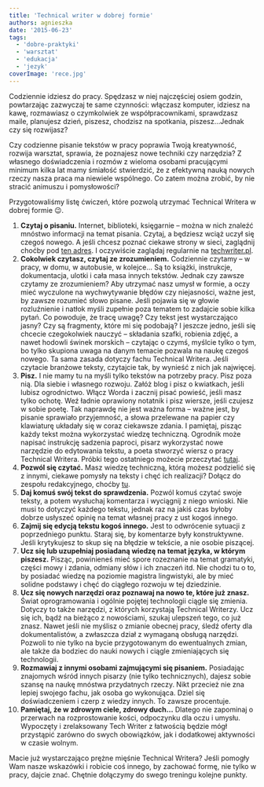 ```yaml
---
title: 'Technical writer w dobrej formie'
authors: agnieszka
date: '2015-06-23'
tags:
  - 'dobre-praktyki'
  - 'warsztat'
  - 'edukacja'
  - 'jezyk'
coverImage: 'rece.jpg'
---
```


Codziennie idziesz do pracy. Spędzasz w niej najczęściej osiem godzin,
powtarzając zazwyczaj te same czynności: włączasz komputer, idziesz na kawę,
rozmawiasz o czymkolwiek ze współpracownikami, sprawdzasz maile, planujesz
dzień, piszesz, chodzisz na spotkania, piszesz…Jednak czy się rozwijasz?

<!--truncate-->

Czy codzienne pisanie tekstów w pracy poprawia Twoją kreatywność, rozwija
warsztat, sprawia, że poznajesz nowe techniki czy narzędzia? Z własnego
doświadczenia i rozmów z wieloma osobami pracującymi minimum kilka lat mamy
śmiałość stwierdzić, że z efektywną nauką nowych rzeczy nasza praca ma niewiele
wspólnego. Co zatem można zrobić, by nie stracić animuszu i pomysłowości?

Przygotowaliśmy listę ćwiczeń, które pozwolą utrzymać Technical Writera w dobrej
formie 😉.

1. **Czytaj o pisaniu.** Internet, biblioteki, księgarnie – można w nich znaleźć
   mnóstwo informacji na temat pisania. Czytaj, a będziesz wciąż uczył się
   czegoś nowego. A jeśli chcesz poznać ciekawe strony w sieci, zaglądnij choćby
   pod [ten adres](http://techwriter.pl/polskie-blogi/ 'Polskie blogi'). I
   oczywiście zaglądaj regularnie na
   [techwriter.pl](http://techwriter.pl/ 'techwriter.pl').
2. **Cokolwiek czytasz, czytaj ze zrozumieniem.** Codziennie czytamy – w pracy,
   w domu, w autobusie, w kolejce… Są to książki, instrukcje, dokumentacja,
   ulotki i cała masa innych tekstów. Jednak czy zawsze czytamy ze zrozumieniem?
   Aby utrzymać nasz umysł w formie, a oczy mieć wyczulone na wychwytywanie
   błędów czy niejasności, ważne jest, by zawsze rozumieć słowo pisane. Jeśli
   pojawia się w głowie rozluźnienie i natłok myśli zupełnie poza tematem to
   zadajcie sobie kilka pytań. Co powoduje, że tracę uwagę? Czy tekst jest
   wystarczająco jasny? Czy są fragmenty, które mi się podobają? I jeszcze
   jedno, jeśli się chcecie czegokolwiek nauczyć – składania szafki, robienia
   zdjęć, a nawet hodowli świnek morskich – czytając o czymś, myślcie tylko o
   tym, bo tylko skupiona uwaga na danym temacie pozwala na naukę czegoś nowego.
   Ta sama zasada dotyczy fachu Technical Writera. Jeśli czytacie branżowe
   teksty, czytajcie tak, by wynieść z nich jak najwięcej.
3. **Pisz.** I nie mamy tu na myśli tylko tekstów na potrzeby pracy. Pisz poza
   nią. Dla siebie i własnego rozwoju. Załóż blog i pisz o kwiatkach, jeśli
   lubisz ogrodnictwo. Włącz Worda i zacznij pisać powieść, jeśli masz tylko
   ochotę. Weź ładnie oprawiony notatnik i pisz wiersze, jeśli czujesz w sobie
   poetę. Tak naprawdę nie jest ważna forma – ważne jest, by pisanie sprawiało
   przyjemność, a słowa przelewane na papier czy klawiaturę układały się w coraz
   ciekawsze zdania. I pamiętaj, pisząc każdy tekst można wykorzystać wiedzę
   techniczną. Ogrodnik może napisać instrukcję sadzenia paproci, pisarz
   wykorzystać nowe narzędzie do edytowania tekstu, a poeta stworzyć wiersz o
   pracy Technical Writera. Próbki tego ostatniego możecie przeczytać
   [tutaj](http://techwriter.pl/langlydz-part-najn/ 'Fraszki').
4. **Pozwól się czytać.** Masz wiedzę techniczną, którą możesz podzielić się z
   innymi, ciekawe pomysły na teksty i chęć ich realizacji? Dołącz do zespołu
   redakcyjnego, choćby
   [tu](http://techwriter.pl/kim-jestesmy/ 'Napisz do nas').
5. **Daj komuś swój tekst do sprawdzenia.** Pozwól komuś czytać swoje teksty, a
   potem wysłuchaj komentarza i wyciągnij z niego wnioski. Nie musi to dotyczyć
   każdego tekstu, jednak raz na jakiś czas byłoby dobrze usłyszeć opinię na
   temat własnej pracy z ust kogoś innego.
6. **Zajmij się edycją tekstu kogoś innego.** Jest to odwrócenie sytuacji z
   poprzedniego punktu. Staraj się, by komentarze były konstruktywne. Jeśli
   krytykujesz to skup się na błędzie w tekście, a nie osobie piszącej.
7. **Ucz się lub uzupełniaj posiadaną wiedzę na temat języka, w którym
   piszesz.** Pisząc, powinieneś mieć spore rozeznanie na temat gramatyki,
   części mowy i zdania, odmiany słów i ich znaczeń itd. Nie chodzi tu o to, by
   posiadać wiedzę na poziomie magistra lingwistyki, ale by mieć solidne
   podstawy i chęć do ciągłego rozwoju w tej dziedzinie.
8. **Ucz się nowych narzędzi oraz poznawaj na nowo te, które już znasz.** Świat
   oprogramowania i ogólnie pojętej technologii ciągle się zmienia. Dotyczy to
   także narzędzi, z których korzystają Technical Writerzy. Ucz się ich, bądź na
   bieżąco z nowościami, szukaj ulepszeń tego, co już znasz. Nawet jeśli nie
   myślisz o zmianie obecnej pracy, śledź oferty dla dokumentalistów, a
   zwłaszcza dział z wymaganą obsługą narzędzi. Pozwoli to nie tylko na bycie
   przygotowanym do ewentualnych zmian, ale także da bodziec do nauki nowych i
   ciągle zmieniających się technologii.
9. **Rozmawiaj z innymi osobami zajmującymi się pisaniem.** Posiadając znajomych
   wśród innych pisarzy (nie tylko technicznych), dajesz sobie szansę na naukę
   mnóstwa przydatnych rzeczy. Nikt przecież nie zna lepiej swojego fachu, jak
   osoba go wykonująca. Dziel się doświadczeniem i czerp z wiedzy innych. To
   zawsze procentuje.
10. **Pamiętaj, że w zdrowym ciele, zdrowy duch...** Dlatego nie zapominaj o
    przerwach na rozprostowanie kości, odpoczynku dla oczu i umysłu. Wypoczęty i
    zrelaksowany Tech Writer z łatwością będzie mógł przystąpić zarówno do swych
    obowiązków, jak i dodatkowej aktywności w czasie wolnym.

Macie już wystarczająco prężne mięśnie Technical Writera? Jeśli pomogły Wam
nasze wskazówki i robicie coś innego, by zachować formę, nie tylko w pracy,
dajcie znać. Chętnie dołączymy do swego treningu kolejne punkty.
